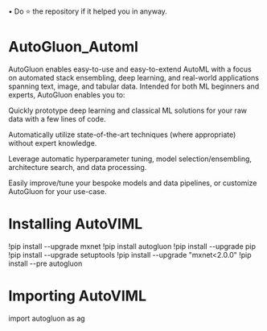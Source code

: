 • Do ⭐ the repository if it helped you in anyway.
# AutoGluon_Automl
AutoGluon enables easy-to-use and easy-to-extend AutoML with a focus on automated stack ensembling, deep learning, and real-world applications spanning text, image, and tabular data. Intended for both ML beginners and experts, AutoGluon enables you to:

Quickly prototype deep learning and classical ML solutions for your raw data with a few lines of code.

Automatically utilize state-of-the-art techniques (where appropriate) without expert knowledge.

Leverage automatic hyperparameter tuning, model selection/ensembling, architecture search, and data processing.

Easily improve/tune your bespoke models and data pipelines, or customize AutoGluon for your use-case.
# Installing AutoVIML
!pip install --upgrade mxnet
!pip install autogluon
!pip install --upgrade pip
!pip install --upgrade setuptools
!pip install --upgrade "mxnet<2.0.0"
!pip install --pre autogluon
# Importing AutoVIML
import autogluon as ag
